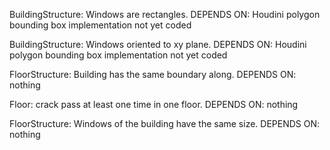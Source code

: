 BuildingStructure: Windows are rectangles. DEPENDS ON: Houdini polygon bounding box implementation not yet coded

BuildingStructure: Windows oriented to xy plane. DEPENDS ON: Houdini polygon bounding box implementation not yet coded

FloorStructure: Building has the same boundary along. DEPENDS ON: nothing

Floor: crack pass at least one time in one floor. DEPENDS ON: nothing

FloorStructure: Windows of the building have the same size. DEPENDS ON: nothing

